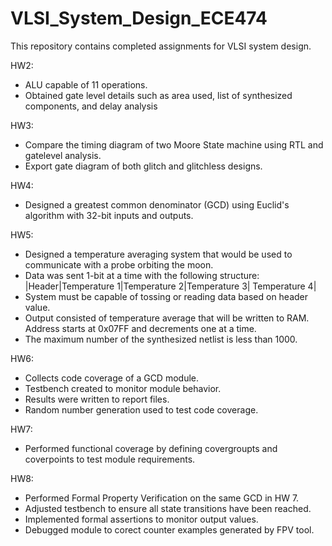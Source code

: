 # VLSI_System_Design_ECE474

This repository contains completed assignments for VLSI system design. 

HW2:
- ALU capable of 11 operations.
- Obtained gate level details such as area used, list of synthesized components, and delay analysis

HW3:
- Compare the timing diagram of two Moore State machine using RTL and gatelevel analysis.
- Export gate diagram of both glitch and glitchless designs.

HW4:
- Designed a greatest common denominator (GCD) using Euclid's algorithm with 32-bit inputs and outputs. 

HW5:
- Designed a temperature averaging system that would be used to communicate with a probe orbiting the moon.
- Data was sent 1-bit at a time with the following structure: |Header|Temperature 1|Temperature 2|Temperature 3| Temperature 4|
- System must be capable of tossing or reading data based on header value.
- Output consisted of temperature average that will be written to RAM. Address starts at 0x07FF and decrements one at a time.
- The maximum number of the synthesized netlist is less than 1000.

HW6:
- Collects code coverage of a GCD module.
- Testbench created to monitor module behavior.
- Results were written to report files.
- Random number generation used to test code coverage.

HW7:
- Performed functional coverage by defining covergroupts and coverpoints to test module requirements.

HW8:
- Performed Formal Property Verification on the same GCD in HW 7.
- Adjusted testbench to ensure all state transitions have been reached.
- Implemented formal assertions to monitor output values.
- Debugged module to corect counter examples generated by FPV tool.
